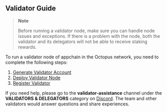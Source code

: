 ## Validator Guide

> **Note**
>
> Before running a validator node, make sure you can handle node issues and exceptions. If there is a problem with the node, both the validator and its delegators will not be able to receive staking rewards.

To run a validator node of appchain in the Octopus network, you need to complete the following steps:

1. [Generate Validator Account](./validator-generate-keys.md)
2. [Deploy Validator Node](./validator-deploy.md)
3. [Register Validator](./validator-register.md)

If you need help, please go to the **validator-assistance** channel under the **VALIDATORS & DELEGATORS** category on [Discord](https://discord.gg/6GTJBkZA9Q). The team and other validators would answer questions and share experiences.

